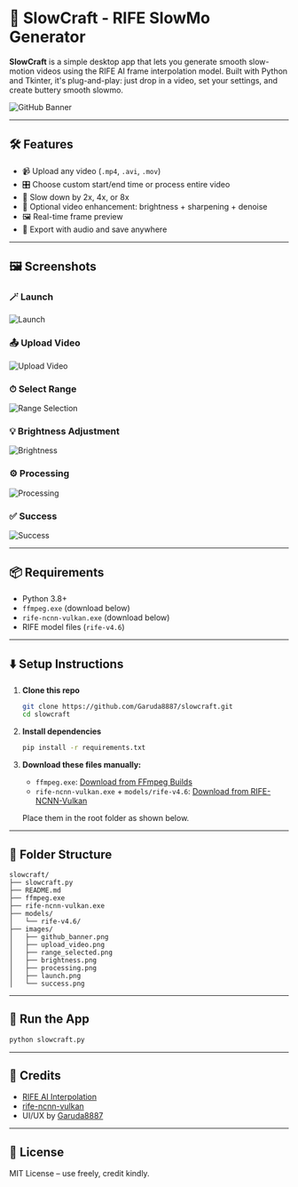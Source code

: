 # 🎥 SlowCraft - RIFE SlowMo Generator

**SlowCraft** is a simple desktop app that lets you generate smooth slow-motion videos using the RIFE AI frame interpolation model. Built with Python and Tkinter, it's plug-and-play: just drop in a video, set your settings, and create buttery smooth slowmo.

![GitHub Banner](images/github_banner.png)

---

## 🛠 Features

- 📹 Upload any video (`.mp4`, `.avi`, `.mov`)
- 🎛 Choose custom start/end time or process entire video
- 🐢 Slow down by 2x, 4x, or 8x
- 🌟 Optional video enhancement: brightness + sharpening + denoise
- 🖼 Real-time frame preview
- 💾 Export with audio and save anywhere

---

## 🖼 Screenshots

### 🪄 Launch
![Launch](images/launch.png)

### 📤 Upload Video
![Upload Video](images/upload_video.png)

### ⏱ Select Range
![Range Selection](images/range_selected.png)

### 💡 Brightness Adjustment
![Brightness](images/brightness.png)

### ⚙️ Processing
![Processing](images/processing.png)

### ✅ Success
![Success](images/success.png)

---

## 📦 Requirements

- Python 3.8+
- `ffmpeg.exe` (download below)
- `rife-ncnn-vulkan.exe` (download below)
- RIFE model files (`rife-v4.6`)

---

## ⬇️ Setup Instructions

1. **Clone this repo**
   ```bash
   git clone https://github.com/Garuda8887/slowcraft.git
   cd slowcraft
   ```

2. **Install dependencies**
   ```bash
   pip install -r requirements.txt
   ```

3. **Download these files manually:**
   - `ffmpeg.exe`: [Download from FFmpeg Builds](https://www.gyan.dev/ffmpeg/builds/)
   - `rife-ncnn-vulkan.exe` + `models/rife-v4.6`: [Download from RIFE-NCNN-Vulkan](https://github.com/nihui/rife-ncnn-vulkan/releases)

   Place them in the root folder as shown below.

---

## 📁 Folder Structure

```
slowcraft/
├── slowcraft.py
├── README.md
├── ffmpeg.exe
├── rife-ncnn-vulkan.exe
├── models/
│   └── rife-v4.6/
├── images/
│   ├── github_banner.png
│   ├── upload_video.png
│   ├── range_selected.png
│   ├── brightness.png
│   ├── processing.png
│   ├── launch.png
│   └── success.png
```

---

## 🚀 Run the App

```bash
python slowcraft.py
```

---

## 🧠 Credits

- [RIFE AI Interpolation](https://github.com/megvii-research/ECCV2022-RIFE)
- [rife-ncnn-vulkan](https://github.com/nihui/rife-ncnn-vulkan)
- UI/UX by [Garuda8887](https://github.com/Garuda8887)

---

## 📃 License

MIT License – use freely, credit kindly.
